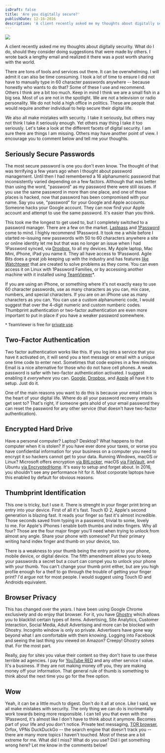 ```yaml
---
isDraft: false
title: 'Are you digitally secure?'
publishDate: 12-16-2016
description: 'A client recently asked me my thoughts about digitally security. What do I do, should they consider doing suggestions that were made by others.'
---
```


<img src="/media/newsletter/photo-1461685265823-f8d5d0b08b9b.jpeg" />
<p>A client recently asked me my thoughts about digitally security. What do I do, should they consider doing suggestions that were made by others. I wrote back a lengthy email and realized it there was a post worth sharing with the world.</p>
<p>There are tons of tools and services out there. It can be overwhelming. I will admit it can also be time consuming. I took a lot of time to ensure I did not have to manually type in 60 character passwords anywhere -- because honestly who wants to do that? Some of these I use and recommend. Others I think are a bit too much. Keep in mind I think we are a small fish in a big sea. Most of us are not in the spotlight. We are not a television or radio personality. We do not hold a high office in politics. These are people that would require another individual to help secure their digital life.</p>
<p>We also all make mistakes with security. I take it seriously, but others may not think I take it seriously enough. Yet others may thing I take it too seriously. Let's take a look at the different facets of digital security. I am sure there are things I am missing. Others may have another point of view. I encourage you to comment below and tell me your thoughts.</p>
<h2>Seriously Secure Passwords</h2>
<p>The most secure password is one you don't even know. The thought of that was terrifying a few years ago when I thought about password management. Until then I had remembered a 16 alphanumeric password that inconsistently varied depending on a few factors. Although that was better than using the word, "password" as my password there were still issues. If you use the same password in more than one place, and one of those places is hacked, now that password has been compromised with your name. Say you use, "password" for your Google and Apple accounts. Someone hacks your Google account. They can now find your Apple account and attempt to use the same password. It's easier than you think.</p>
<p>This took me the longest to get used to, but I completely switched to a password manager. There are a few on the market. <a href="https://www.lastpass.com/" target="_blank" aria-label="Opens in a new tab">Lastpass</a> and <a href="https://1password.com/" target="_blank" aria-label="Opens in a new tab">1Password</a> come to mind. I highly recommend 1Password. It took me a while before I started re-issuing new passwords with 50 to 60 characters anywhere a site or online identity let me but that was no longer an issue when I had 1Password synced, via <a href="http://dropbox.com/" target="_blank" aria-label="Opens in a new tab">Dropbox</a>, to all my devices. My Apple laptop, Mac Mini, iPhone, iPad you name it. They all have access to 1Password. Agile Bits does a great job keeping up with the industry and has features <a href="https://watchtower.agilebits.com/" target="_blank" aria-label="Opens in a new tab">like Watchtower</a> that are created to solve problems as they come. You can even access it on Linux with 1Password Families, or by accessing another machine with it installed using <a href="https://www.teamviewer.com/" target="_blank" aria-label="Opens in a new tab">TeamViewer</a>*.</p>
<p>If you are using an iPhone, or something where it's not exactly easy to use 60 character passwords, use as many characters as you can, mix case, numbers, and special characters. If you are on an iPhone use as many characters as you can. You can use a custom alphanumeric code, I would suggest that over the 4-digit numeric and custom numberic codes. Thumbprint authentication or two-factor authentication are even more important to put in place if you have a weaker password somewhere.</p>
<p><span style="font-size: small;" target="_blank" aria-label="Opens in a new tab">* TeamViewer is free for <a href="https://www.teamviewer.com/en/help/213-how-exactly-is-private-use-defined/" target="_blank" aria-label="Opens in a new tab">private use</a>.</span></p>
<h2>Two-Factor Authentication</h2>
<p>Two factor authentication works like this. If you log into a service that you have it activated on, it will send you a text message or email with a unique one time code to enter next. Sometimes that code expires in a few minutes. Email is a nice alternative for those who do not have cell phones. A weak password is safer with two-factor authentication activated. I suggest enabling it <em>everywhere</em> you can. <a href="https://www.google.com/landing/2step/" target="_blank" aria-label="Opens in a new tab">Google</a>, <a href="https://www.dropbox.com/en/help/363/" target="_blank" aria-label="Opens in a new tab">Dropbox</a>, and <a href="https://support.apple.com/en-us/HT204915" target="_blank" aria-label="Opens in a new tab">Apple</a> all have it to setup. Just do it.</p>
<p>One of the main reasons you want to do this is because your email inbox is the heart of your digital life. Where do all your password recovery emails get sent to? That's right, if someone gets ahold of your email password they can reset the password for any other service (that doesn't have two-factor authentication).</p>
<h2>Encrypted Hard Drive</h2>
<p>Have a personal computer? Laptop? Desktop? What happens to that computer when it is stolen? If you have ever done your taxes, or worse you have confidential information for your business on a computer you need to encrypt it so hackers cannot get to your data. Running Windows, macOS or Linux? Microsoft offers encryption <a href="https://support.microsoft.com/en-us/instantanswers/e7d75dd2-29c2-16ac-f03d-20cfdf54202f/turn-on-device-encryption/" target="_blank" aria-label="Opens in a new tab">via BitLocker</a>, macOS <a href="https://support.apple.com/en-us/HT204837/" target="_blank" aria-label="Opens in a new tab">via FileVault</a>, and Ubuntu <a href="https://help.ubuntu.com/community/EncryptedHome/" target="_blank" aria-label="Opens in a new tab">via EncryptedHome</a>. It's easy to setup and forget about. In 2016, you shouldn't see any performance hit for it. Most corporate laptops have this enabled by default for obvious reasons.</p>
<h2>Thumbprint Identification</h2>
<p>This one is tricky, but I use it. There is strenght in your finger print bring an entry into your device. First of all it's fast. Touch ID 2, Apple's second generation is blazing fast. It reads your finger so fast it's almost incredible. Those seconds saved from typing in a password, trivial to some, lovely to me. For Apple's iPhones I enable both thumbs and index fingers. Why all four? Those are the four major finger you'll need when trying to unlock from almost any angle. Share your phone with someone? Put their primary writing hand index finger and thumb on your device, too.</p>
<p>There is a weakness to your thumb being the entry point to your phone, mobile device, or digital device. The fifth amendment allows you to keep your passwords a secret but a court can compel you to unlock your phone with your thumb. You can't change your thumb print either, but are you high profile enough for a theif to go through the trouble of getting your finger print? I'd argue not for most people. I would suggest using Touch ID and Androids equivalent.</p>
<h2>Browser Privacy</h2>
<p>This has changed over the years. I have been using Google Chrome exclusively and do enjoy that browser. For it, you have <a href="https://www.ghostery.com/why-ghostery/for-individuals/" target="_blank" aria-label="Opens in a new tab">Ghostry</a> which allows you to blacklist certain types of items. Advertising, Site Analytics, Customer Interaction, Social Media, Adult Advertising and more can be blocked with Ghostry. Incognito window is only so private. Advertisers have gone way beyond what I am comfortable with them knowing. Logging into Facebook and seeing the last thing you viewed on Amazon? Creepy! Ghostry solves that. For the most part.</p>
<p>Really, pay for sites you value their content so they don't have to use these terrible ad agencies. I pay for <a href="https://www.youtube.com/red/" target="_blank" aria-label="Opens in a new tab">YouTube RED</a> and any other service I value. It's a business. If they are not making money off you, they are making money off your information. That general rule of thumb is something to think about the next time you go for the free option.</p>
<h2>Wow</h2>
<p>Yeah, it can be a little much to digest. Don't do it all at once. Like I said, we all make mistakes with security. The only thing we can do is incrimentally work towards being more responsible. I can tell you that even with the 1Password, it's almost like I don't have to think about it anymore. Becomes part of your life and you don't notice. Private text messaging, <a href="https://www.torproject.org/projects/torbrowser.html.en/" target="_blank" aria-label="Opens in a new tab">TOR browser</a>, Orfox, VPNs DuckDuckGo -- the search engine that doesn't track you -- there are many more topics I haven't touched. Most of these are a bit extreme for me. What did I miss? What do you use? Did I get something wrong here? Let me know in the comments below!</p>

